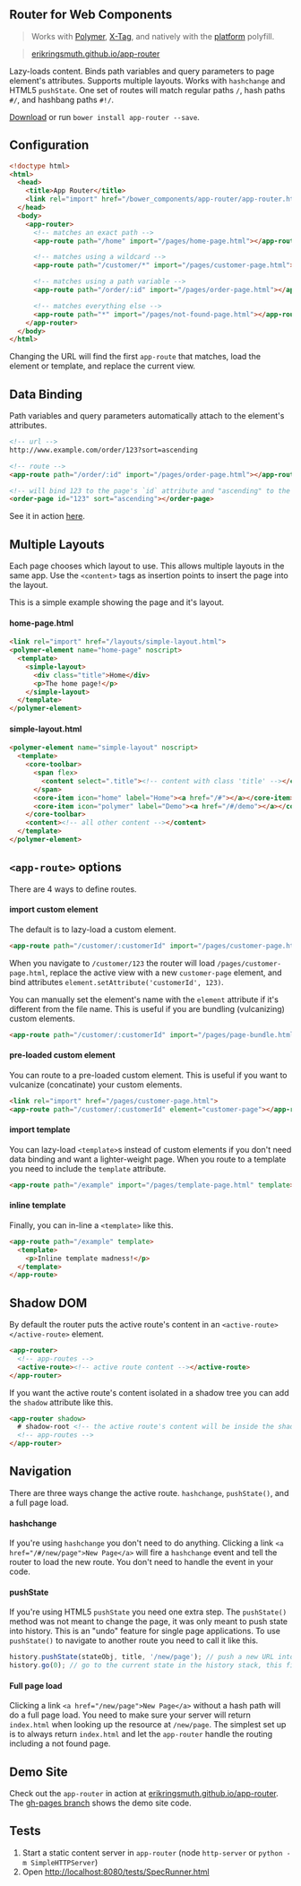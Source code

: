 ## Router for Web Components
> Works with [Polymer](http://www.polymer-project.org/), [X-Tag](http://www.x-tags.org/), and natively with the [platform](https://github.com/Polymer/platform) polyfill.

> [erikringsmuth.github.io/app-router](http://erikringsmuth.github.io/app-router)

Lazy-loads content. Binds path variables and query parameters to page element's attributes. Supports multiple layouts. Works with `hashchange` and HTML5 `pushState`. One set of routes will match regular paths `/`, hash paths `#/`, and hashbang paths `#!/`.

[Download](https://github.com/erikringsmuth/app-router/archive/master.zip) or run `bower install app-router --save`.

## Configuration

```html
<!doctype html>
<html>
  <head>
    <title>App Router</title>
    <link rel="import" href="/bower_components/app-router/app-router.html">
  </head>
  <body>
    <app-router>
      <!-- matches an exact path -->
      <app-route path="/home" import="/pages/home-page.html"></app-route>

      <!-- matches using a wildcard -->
      <app-route path="/customer/*" import="/pages/customer-page.html"></app-route>

      <!-- matches using a path variable -->
      <app-route path="/order/:id" import="/pages/order-page.html"></app-route>

      <!-- matches everything else -->
      <app-route path="*" import="/pages/not-found-page.html"></app-route>
    </app-router>
  </body>
</html>
```

Changing the URL will find the first `app-route` that matches, load the element or template, and replace the current view.

## Data Binding
Path variables and query parameters automatically attach to the element's attributes.

``` html
<!-- url -->
http://www.example.com/order/123?sort=ascending

<!-- route -->
<app-route path="/order/:id" import="/pages/order-page.html"></app-route>

<!-- will bind 123 to the page's `id` attribute and "ascending" to the `sort` attribute -->
<order-page id="123" sort="ascending"></order-page>
```

See it in action [here](http://erikringsmuth.github.io/app-router/#/demo/1337?queryParam1=Routing%20with%20Web%20Components!).

## Multiple Layouts
Each page chooses which layout to use. This allows multiple layouts in the same app. Use the `<content>` tags as insertion points to insert the page into the layout.

This is a simple example showing the page and it's layout.

#### home-page.html

```html
<link rel="import" href="/layouts/simple-layout.html">
<polymer-element name="home-page" noscript>
  <template>
    <simple-layout>
      <div class="title">Home</div>
      <p>The home page!</p>
    </simple-layout>
  </template>
</polymer-element>
```

#### simple-layout.html

```html
<polymer-element name="simple-layout" noscript>
  <template>
    <core-toolbar>
      <span flex>
        <content select=".title"><!-- content with class 'title' --></content>
      </span>
      <core-item icon="home" label="Home"><a href="/#"></a></core-item>
      <core-item icon="polymer" label="Demo"><a href="/#/demo"></a></core-item>
    </core-toolbar>
    <content><!-- all other content --></content>
  </template>
</polymer-element>
```

## `<app-route>` options
There are 4 ways to define routes.

#### import custom element
The default is to lazy-load a custom element.

```html
<app-route path="/customer/:customerId" import="/pages/customer-page.html"></app-route>
```

When you navigate to `/customer/123` the router will load `/pages/customer-page.html`, replace the active view with a new `customer-page` element, and bind attributes `element.setAttribute('customerId', 123)`.

You can manually set the element's name with the `element` attribute if it's different from the file name. This is useful if you are bundling (vulcanizing) custom elements.

```html
<app-route path="/customer/:customerId" import="/pages/page-bundle.html" element="customer-page"></app-route>
```

#### pre-loaded custom element
You can route to a pre-loaded custom element. This is useful if you want to vulcanize (concatinate) your custom elements.

```html
<link rel="import" href="/pages/customer-page.html">
<app-route path="/customer/:customerId" element="customer-page"></app-route>
```

#### import template
You can lazy-load `<template>`s instead of custom elements if you don't need data binding and want a lighter-weight page. When you route to a template you need to include the `template` attribute.

```html
<app-route path="/example" import="/pages/template-page.html" template></app-route>
```

#### inline template
Finally, you can in-line a `<template>` like this.

```html
<app-route path="/example" template>
  <template>
    <p>Inline template madness!</p>
  </template>
</app-route>
```

## Shadow DOM
By default the router puts the active route's content in an `<active-route></active-route>` element.

```html
<app-router>
  <!-- app-routes -->
  <active-route><!-- active route content --></active-route>
</app-router>
```

If you want the active route's content isolated in a shadow tree you can add the `shadow` attribute like this.

```html
<app-router shadow>
  # shadow-root <!-- the active route's content will be inside the shadow root -->
  <!-- app-routes -->
</app-router>
```

## Navigation
There are three ways change the active route. `hashchange`, `pushState()`, and a full page load.

#### hashchange
If you're using `hashchange` you don't need to do anything. Clicking a link `<a href="/#/new/page">New Page</a>` will fire a `hashchange` event and tell the router to load the new route. You don't need to handle the event in your code.

#### pushState
If you're using HTML5 `pushState` you need one extra step. The `pushState()` method was not meant to change the page, it was only meant to push state into history. This is an "undo" feature for single page applications. To use `pushState()` to navigate to another route you need to call it like this.

```js
history.pushState(stateObj, title, '/new/page'); // push a new URL into the history stack
history.go(0); // go to the current state in the history stack, this fires a popstate event
```

#### Full page load
Clicking a link `<a href="/new/page">New Page</a>` without a hash path will do a full page load. You need to make sure your server will return `index.html` when looking up the resource at `/new/page`. The simplest set up is to always return `index.html` and let the `app-router` handle the routing including a not found page.

## Demo Site
Check out the `app-router` in action at [erikringsmuth.github.io/app-router](http://erikringsmuth.github.io/app-router). The <a href="https://github.com/erikringsmuth/app-router/tree/gh-pages">gh-pages branch</a> shows the demo site code.

## Tests
1. Start a static content server in `app-router` (node `http-server` or `python -m SimpleHTTPServer`)
3. Open [http://localhost:8080/tests/SpecRunner.html](http://localhost:8080/tests/SpecRunner.html)
